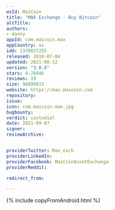 ```yaml
---
wsId: MaiCoin
title: "MAX Exchange - Buy Bitcoin"
altTitle: 
authors:
- danny
appId: com.maicoin.max
appCountry: us
idd: 1370837255
released: 2018-07-04
updated: 2021-08-12
version: "3.0.0"
stars: 4.78946
reviews: 19
size: 96899072
website: https://max.maicoin.com
repository: 
issue: 
icon: com.maicoin.max.jpg
bugbounty: 
verdict: custodial
date: 2021-09-07
signer: 
reviewArchive:


providerTwitter: Max_exch
providerLinkedIn: 
providerFacebook: MaiCoinAssetExchange
providerReddit: 

redirect_from:

---
```

{% include copyFromAndroid.html %}
